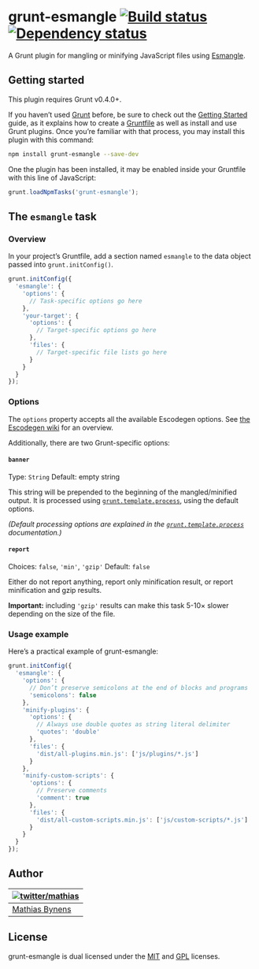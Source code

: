 # grunt-esmangle [![Build status](https://travis-ci.org/mathiasbynens/grunt-esmangle.svg?branch=master)](https://travis-ci.org/mathiasbynens/grunt-esmangle) [![Dependency status](https://gemnasium.com/mathiasbynens/grunt-esmangle.svg)](https://gemnasium.com/mathiasbynens/grunt-esmangle)

A Grunt plugin for mangling or minifying JavaScript files using [Esmangle](http://constellation.github.com/esmangle/).

## Getting started

This plugin requires Grunt v0.4.0+.

If you haven’t used [Grunt](http://gruntjs.com/) before, be sure to check out the [Getting Started](http://gruntjs.com/getting-started) guide, as it explains how to create a [Gruntfile](http://gruntjs.com/sample-gruntfile) as well as install and use Grunt plugins. Once you’re familiar with that process, you may install this plugin with this command:

```bash
npm install grunt-esmangle --save-dev
```

One the plugin has been installed, it may be enabled inside your Gruntfile with this line of JavaScript:

```js
grunt.loadNpmTasks('grunt-esmangle');
```

## The `esmangle` task

### Overview

In your project’s Gruntfile, add a section named `esmangle` to the data object passed into `grunt.initConfig()`.

```js
grunt.initConfig({
  'esmangle': {
    'options': {
      // Task-specific options go here
    },
    'your-target': {
      'options': {
        // Target-specific options go here
      },
      'files': {
        // Target-specific file lists go here
      }
    }
  }
});
```

### Options

The `options` property accepts all the available Escodegen options. See [the Escodegen wiki](https://github.com/Constellation/escodegen/wiki/API) for an overview.

Additionally, there are two Grunt-specific options:

#### `banner`
Type: `String`
Default: empty string

This string will be prepended to the beginning of the mangled/minified output. It is processed using [`grunt.template.process`][], using the default options.

_(Default processing options are explained in the [`grunt.template.process`][] documentation.)_

[`grunt.template.process`]: https://github.com/gruntjs/grunt/wiki/grunt.template#wiki-grunt-template-process

#### `report`
Choices: `false`, `'min'`, `'gzip'`
Default: `false`

Either do not report anything, report only minification result, or report minification and gzip results.

**Important:** including `'gzip'` results can make this task 5-10× slower depending on the size of the file.

### Usage example

Here’s a practical example of grunt-esmangle:

```js
grunt.initConfig({
  'esmangle': {
    'options': {
      // Don’t preserve semicolons at the end of blocks and programs
      'semicolons': false
    },
    'minify-plugins': {
      'options': {
        // Always use double quotes as string literal delimiter
        'quotes': 'double'
      },
      'files': {
        'dist/all-plugins.min.js': ['js/plugins/*.js']
      }
    },
    'minify-custom-scripts': {
      'options': {
        // Preserve comments
        'comment': true
      },
      'files': {
        'dist/all-custom-scripts.min.js': ['js/custom-scripts/*.js']
      }
    }
  }
});
```

## Author

| [![twitter/mathias](https://gravatar.com/avatar/24e08a9ea84deb17ae121074d0f17125?s=70)](https://twitter.com/mathias "Follow @mathias on Twitter") |
|---|
| [Mathias Bynens](http://mathiasbynens.be/) |

## License

grunt-esmangle is dual licensed under the [MIT](http://mths.be/mit) and [GPL](http://mths.be/gpl) licenses.
